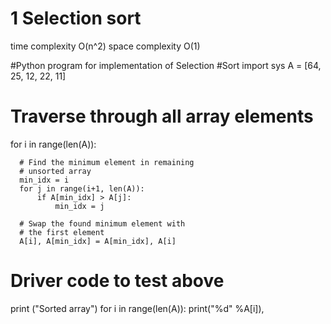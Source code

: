 # 1 Selection sort 

time complexity O(n^2) space complexity O(1)

  #Python program for implementation of Selection
  #Sort
  import sys
  A = [64, 25, 12, 22, 11]
 
  # Traverse through all array elements
  for i in range(len(A)):
     
      # Find the minimum element in remaining
      # unsorted array
      min_idx = i
      for j in range(i+1, len(A)):
          if A[min_idx] > A[j]:
              min_idx = j
             
      # Swap the found minimum element with
      # the first element       
      A[i], A[min_idx] = A[min_idx], A[i]
 
  # Driver code to test above
  print ("Sorted array")
  for i in range(len(A)):
      print("%d" %A[i]),
